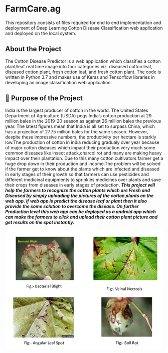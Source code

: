 # FarmCare.ag
This repository consists of files required for end to end implementation and deployment of Deep Learning Cotton Disease Classification web application and deployed on the local system.
## About the Project
The Cotton Disease Predictor is a web application which classifies a cotton plant/leaf real time image into four categories viz. diseased cotton leaf, diseased cotton plant, fresh cotton leaf, and fresh cotton plant. The code is written in Python 3.7 and makes use of Keras and Tensorflow libraries in developing an image classification web application.
## 🎯 Purpose of the Project
India is the largest producer of cotton in the world. The United States Department of Agriculture (USDA) pegs India’s cotton production at 29 million bales in the 2019-20 season as against 26 million bales the previous year. The latest figures mean that India is all set to surpass China, which has a projection of 27.75 million bales for the same season. However, despite these impressive numbers, the productivity per hectare is starkly low.The production of cotton in india reducing gradualy over year because of major cotton diseases which impact their production very much some common diseases like insect attack,charcol rot and many are making heavy impact over their plantation. Due to this many cotton cultivators farmer get a huge drop down in their production and income.The problem will be solved if the farmer get to know about the plants which are infected and diseased in early stages of their growth so that farmers can use pesticides and different medicinal equipments to sprinkles medicines over plants and save their crops from diseases in early stages of production.
___This project will help the farmers to recognize the cotton plants which are Fresh and Diseased by simply uploading the pictures of the cotton plants on the web app. If web app is predict the disease leaf or plant then it also provide the some solution to overcome the disease. On further Production level this web app can be deployed as a android app which can make the farmers to click and upload their cotton plant picture and get results on the spot instantly.___
<br>
<br>
<img align="centre" src="https://raw.githubusercontent.com/DARK-art108/Cotton-Leaf-Disease-Detection/main/Utils/cotton.jpg" /> 
<br>
